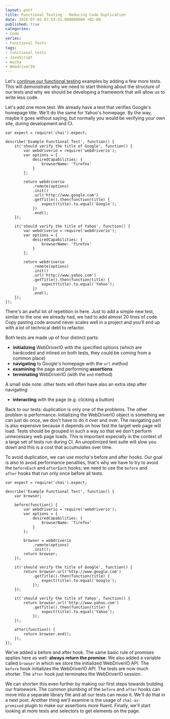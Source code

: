```yaml
---
layout: post
title: Functional Testing - Reducing Code Duplication
date: 2016-07-02 07:53:51.000000000 +02:00
published: true
categories:
- Code
series:
- Functional Tests
tags:
- functional tests
- JavaScript
- mocha
- WebdriverIO
---
```


Let's <a href="/2016/06/functional-testing-hello-world/">continue our functional testing</a> examples by adding a few more tests. This will demonstrate why we need to start thinking about the structure of our tests and why we should be developing a framework that will allow us to write less code.
<!--more-->
Let's add one more test. We already have a test that verifies Google's homepage title. We'll do the same for Yahoo's homepage. By the way, maybe it goes without saying, but normally you would be verifying your own site, during development and CI.

```
var expect = require('chai').expect;

describe('Example Functional Test', function() {
    it('should verify the title of Google', function() {
        var webdriverio = require('webdriverio');
        var options = {
            desiredCapabilities: {
                browserName: 'firefox'
            }
        };

        return webdriverio
            .remote(options)
            .init()
            .url('http://www.google.com')
            .getTitle().then(function(title) {
                expect(title).to.equal('Google');
            })
            .end();
    });

    it('should verify the title of Yahoo', function() {
        var webdriverio = require('webdriverio');
        var options = {
            desiredCapabilities: {
                browserName: 'firefox'
            }
        };

        return webdriverio
            .remote(options)
            .init()
            .url('http://www.yahoo.com')
            .getTitle().then(function(title) {
                expect(title).to.equal('Yahoo');
            })
            .end();
    });
});
```

There's an awful lot of repetition in here. Just to add a simple new test, similar to the one we already had, we had to add almost 20 lines of code. Copy pasting code around never scales well in a project and you'll end up with a lot of technical debt to refactor.

Both tests are made up of four distinct parts:
<ul>
<li><strong>initializing</strong> WebDriverIO with the specified options (which are hardcoded and inlined on both tests, they could be coming from a common place)</li>
<li><strong>navigating</strong> to Google's homepage with the <code>url</code> method</li>
<li><strong>examining</strong> the page and<strong> </strong>performing<strong> assertions</strong></li>
<li><strong>terminating</strong> WebDriverIO (with the <code>end</code> method)</li>
</ul>

A small side note: other tests will often have also an extra step after navigating:
<ul>
<li><strong>interacting</strong> with the page (e.g. clicking a button)</li>
</ul>

Back to our tests: duplication is only one of the problems. The other problem is performance. Initializing the WebDriverIO object is something we can just do once, we don't have to do it over and over. The navigating part is also expensive because it depends on how fast the target web page will load. Tests should be grouped in such a way so that we don't perform unnecessary web page loads. This is important especially in the context of a large set of tests run during CI. An unoptimized test suite will slow you down and this is a cost that accumulates over time.

To avoid duplication, we can use mocha's before and after hooks. Our goal is also to avoid performance penalties, that's why we have to try to avoid the <code>beforeEach</code> and <code>afterEach</code> hooks; we need to use the <code>before</code> and <code>after</code> hooks that run only once before all tests.

```
var expect = require('chai').expect;

describe('Example Functional Test', function() {
    var browser;

    before(function() {
        var webdriverio = require('webdriverio');
        var options = {
            desiredCapabilities: {
                browserName: 'firefox'
            }
        };

        browser = webdriverio
            .remote(options)
            .init();
        return browser;
    });

    it('should verify the title of Google', function() {
        return browser.url('http://www.google.com')
            .getTitle().then(function(title) {
                expect(title).to.equal('Google');
            });
    });

    it('should verify the title of Yahoo', function() {
        return browser.url('http://www.yahoo.com')
            .getTitle().then(function(title) {
                expect(title).to.equal('Yahoo');
            });
    });

    after(function() {
        return browser.end();
    });
});
```

We've added a before and after hook. The same basic rule of promises applies here as well: <strong>always return the promise</strong>. We also added a variable called <code>browser</code> in which we store the initialized WebDriverIO API. The <code>before</code> hook initializes the WebDriverIO API. The tests are now much shorter. The <code>after</code> hook just terminates the WebDriverIO session.

We can shorten this even further by making our first steps towards building our framework. The common plumbing of the <code>before</code> and <code>after</code> hooks can move into a separate library file and all our tests can reuse it. We'll do that in a next post. Another thing we'll examine is the usage of <code>chai-as-promised</code> plugin to make our assertions more fluent. Finally, we'll start looking at more tests and selectors to get elements on the page.

